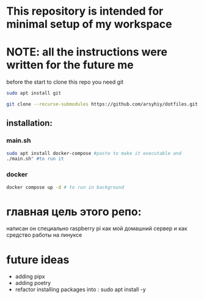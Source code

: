 # This repository is intended for minimal setup of my workspace
# NOTE: all the instructions were written for the future me
before the start to clone this repo you need git
```bash 
sudo apt install git 
```

```bash
git clone --recurse-submodules https://github.com/arsyhiy/dotfiles.git
```

## installation:
### main.sh 
```bash 
sudo apt install docker-compose #paste to make it executable and
./main.sh" #to run it
```
### docker 
```bash 
docker compose up -d # to run in background 
```

# главная цель этого репо:
написан он специально raspberry pi как мой домашний сервер и как средство работы на линуксе 


# future ideas
- adding pipx
- adding poetry
- refactor installing packages into : sudo apt install -y
